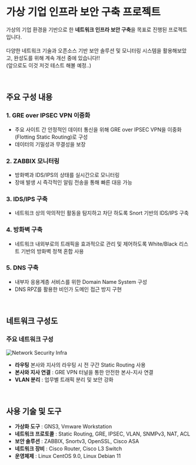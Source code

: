 # 가상 기업 인프라 보안 구축 프로젝트

가상의 기업 환경을 기반으로 한 **네트워크 인프라 보안 구축**을 목표로 진행된 프로젝트입니다.</br></br> 
다양한 네트워크 기술과 오픈소스 기반 보안 솔루션 및 모니터링 시스템을 활용해보았고, 완성도를 위해 계속 개선 중에 있습니다!!</br>
(앞으로도 이것 저것 테스트 해볼 예정..)

</br>

## 주요 구성 내용

### 1. GRE over IPSEC VPN 이중화
- 주요 사이트 간 안정적인 데이터 통신을 위해 GRE over IPSEC VPN을 이중화(Flotting Static Routing)로 구성
- 데이터의 기밀성과 무결성을 보장

### 2. ZABBIX 모니터링
- 방화벽과 IDS/IPS의 상태를 실시간으로 모니터링
- 장애 발생 시 즉각적인 알림 전송을 통해 빠른 대응 가능

### 3. IDS/IPS 구축
  - 네트워크 상의 악의적인 활동을 탐지하고 차단 하도록 Snort 기반의 IDS/IPS 구축

### 4. 방화벽 구축
  - 네트워크 내외부로의 트래픽을 효과적으로 관리 및 제어하도록 White/Black 리스트 기반의 방화벽 정책 혼합 사용

### 5. DNS 구축
  - 내부자 응용계층 서비스를 위한 Domain Name System 구성
  - DNS RPZ를 활용한 비인가 도메인 접근 방지 구현

</br>

## 네트워크 구성도

### 주요 네트워크 구성
![Network Security Infra](https://github.com/user-attachments/assets/189db29d-2936-4a61-aeff-b7aa02701862)

- **라우팅** 본사와 지사의 라우팅 시 전 구간 Static Routing 사용
- **본사와 지사 연결** : GRE VPN 터널을 통한 안전한 본사-지사 연결
- **VLAN 분리** : 업무별 트래픽 분리 및 보안 강화

</br>

## 사용 기술 및 도구
- **가상화 도구** : GNS3, Vmware Workstation
- **네트워크 프로토콜** : Static Routing, GRE, IPSEC, VLAN, SNMPv3, NAT, ACL
- **보안 솔루션** : ZABBIX, Snortv3, OpenSSL, Cisco ASA
- **네트워크 장비** : Cisco Router, Cisco L3 Switch
- **운영체제** : Linux CentOS 9.0, Linux Debian 11 
